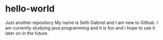# hello-world
Just another repository
My name is Seth Gabriel and I am new to Github. I am currently studying java programming and it is fun and i hope to use it later on in the future.
